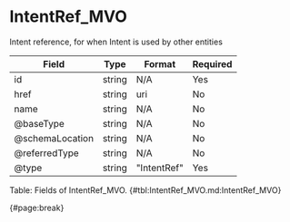 <!--
    ATTENTION: This file was generated via gradle!
               Do NOT manually edit this file! Any such changes will be overwritten!
-->

# IntentRef_MVO

Intent reference, for when Intent is used by other entities

| Field | Type | Format | Required |
| ------- | ------- | ------- | --- |
| id | string | N/A | Yes |
| href | string | uri | No |
| name | string | N/A | No |
| @baseType | string | N/A | No |
| @schemaLocation | string | N/A | No |
| @referredType | string | N/A | No |
| @type | string | "IntentRef" | Yes |

Table: Fields of IntentRef_MVO. {#tbl:IntentRef_MVO.md:IntentRef_MVO}

{#page:break}
